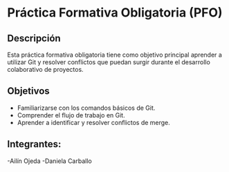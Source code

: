 # Práctica Formativa Obligatoria (PFO)

## Descripción
Esta práctica formativa obligatoria tiene como objetivo principal aprender a utilizar Git y resolver conflictos que puedan surgir durante el desarrollo colaborativo de proyectos.

## Objetivos
- Familiarizarse con los comandos básicos de Git.
- Comprender el flujo de trabajo en Git.
- Aprender a identificar y resolver conflictos de merge.

## Integrantes:
-Ailín Ojeda
-Daniela Carballo